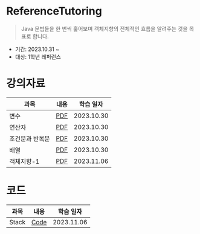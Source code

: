 # ReferenceTutoring
> Java 문법들을 한 번씩 훑어보며 객체지향의 전체적인 흐름을 알려주는 것을 목표로 합니다.   
* 기간: 2023.10.31 ~
* 대상: 1학년 레퍼런스

# 강의자료
| 과목 | 내용 | 학습 일자 |
| --- | --- | --- |
| 변수 | [PDF](https://github.com/Mangjun/ReferenceTutoring/blob/main/%EA%B0%95%EC%9D%98%EC%9E%90%EB%A3%8C/Java_%EB%B3%80%EC%88%98.pdf) | 2023.10.30 |
| 연산자 | [PDF](https://github.com/Mangjun/ReferenceTutoring/blob/main/%EA%B0%95%EC%9D%98%EC%9E%90%EB%A3%8C/Java_%EC%97%B0%EC%82%B0%EC%9E%90.pdf) | 2023.10.30 |
| 조건문과 반복문 | [PDF](https://github.com/Mangjun/ReferenceTutoring/blob/main/%EA%B0%95%EC%9D%98%EC%9E%90%EB%A3%8C/Java_%EC%A1%B0%EA%B1%B4%EB%AC%B8%EA%B3%BC%20%EB%B0%98%EB%B3%B5%EB%AC%B8.pdf) | 2023.10.30 |
| 배열 | [PDF](https://github.com/Mangjun/ReferenceTutoring/blob/main/%EA%B0%95%EC%9D%98%EC%9E%90%EB%A3%8C/Java_%EB%B0%B0%EC%97%B4.pdf) | 2023.10.30 |
| 객체지향-1 | [PDF](https://github.com/Mangjun/ReferenceTutoring/blob/main/%EA%B0%95%EC%9D%98%EC%9E%90%EB%A3%8C/Java_%EA%B0%9D%EC%B2%B4%EC%A7%80%ED%96%A5-1.pdf) | 2023.11.06 |

# 코드
| 과목 | 내용 | 학습 일자 |
| --- | --- | --- |
| Stack | [Code](https://github.com/Mangjun/ReferenceTutoring/tree/main/%EC%BD%94%EB%93%9C/Stack) | 2023.11.06 |